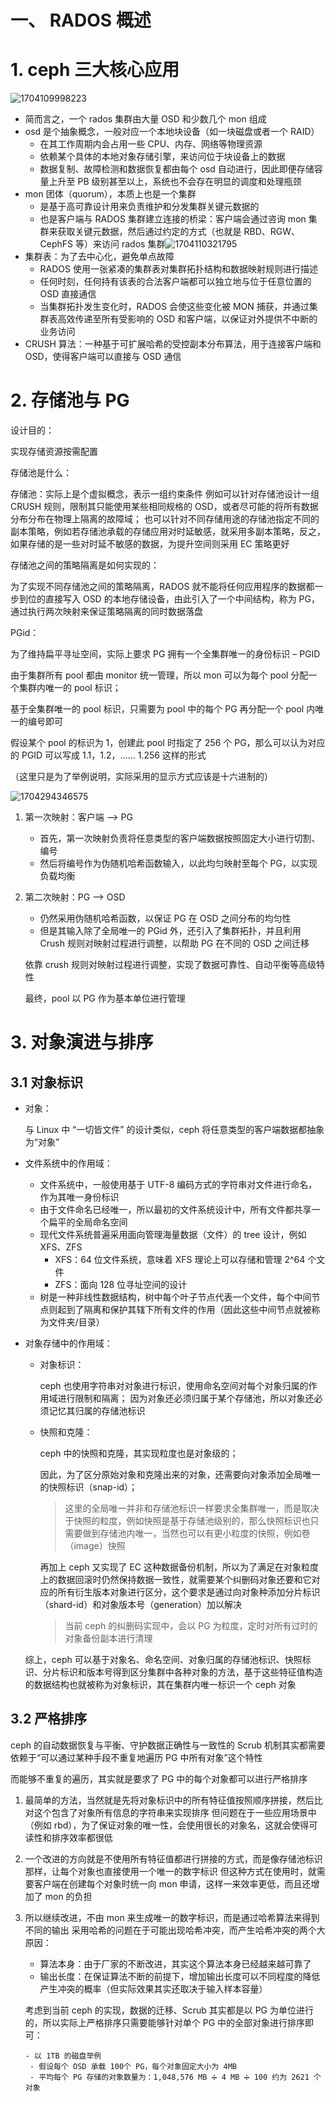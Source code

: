 # 一、 RADOS 概述

# 1. ceph 三大核心应用

![1704109998223](image/一、Rados概述/1704109998223.png)

- 简而言之，一个 rados 集群由大量 OSD 和少数几个 mon 组成
- osd 是个抽象概念，一般对应一个本地块设备（如一块磁盘或者一个 RAID）
  - 在其工作周期内会占用一些 CPU、内存、网络等物理资源
  - 依赖某个具体的本地对象存储引擎，来访问位于块设备上的数据
  - 数据复制、故障检测和数据恢复都由每个 osd 自动进行，因此即便存储容量上升至 PB 级别甚至以上，系统也不会存在明显的调度和处理瓶颈
- mon 团体（quorum），本质上也是一个集群
  - 是基于高可靠设计用来负责维护和分发集群关键元数据的
  - 也是客户端与 RADOS 集群建立连接的桥梁：客户端会通过咨询 mon 集群来获取关键元数据，然后通过约定的方式（也就是 RBD、RGW、CephFS 等）来访问 rados 集群![1704110321795](image/一、Rados概述/1704110321795.png)
- 集群表：为了去中心化，避免单点故障
  - RADOS 使用一张紧凑的集群表对集群拓扑结构和数据映射规则进行描述
  - 任何时刻，任何持有该表的合法客户端都可以独立地与位于任意位置的 OSD 直接通信
  - 当集群拓扑发生变化时，RADOS 会使这些变化被 MON 捕获，并通过集群表高效传递至所有受影响的 OSD 和客户端，以保证对外提供不中断的业务访问
- CRUSH 算法：一种基于可扩展哈希的受控副本分布算法，用于连接客户端和 OSD，使得客户端可以直接与 OSD 通信

# 2. 存储池与 PG

设计目的：

实现存储资源按需配置


存储池是什么：

存储池：实际上是个虚拟概念，表示一组约束条件
例如可以针对存储池设计一组 CRUSH 规则，限制其只能使用某些相同规格的 OSD，或者尽可能的将所有数据分布分布在物理上隔离的故障域；
也可以针对不同存储用途的存储池指定不同的副本策略，例如若存储池承载的存储应用对时延敏感，就采用多副本策略，反之，如果存储的是一些对时延不敏感的数据，为提升空间则采用 EC 策略更好


存储池之间的策略隔离是如何实现的：

为了实现不同存储池之间的策略隔离，RADOS 就不能将任何应用程序的数据都一步到位的直接写入 OSD 的本地存储设备，由此引入了一个中间结构，称为 PG，通过执行两次映射来保证策略隔离的同时数据落盘

PGid：

为了维持扁平寻址空间，实际上要求 PG 拥有一个全集群唯一的身份标识 – PGID

由于集群所有 pool 都由 monitor 统一管理，所以 mon 可以为每个 pool 分配一个集群内唯一的 pool 标识；

基于全集群唯一的 pool 标识，只需要为 pool 中的每个 PG 再分配一个 pool 内唯一的编号即可

假设某个 pool 的标识为 1，创建此 pool 时指定了 256 个 PG，那么可以认为对应的 PGID 可以写成 1.1，1.2，…… 1.256 这样的形式

（这里只是为了举例说明，实际采用的显示方式应该是十六进制的）

![1704294346575](image/一、Rados概述/1704294346575.png)

1. 第一次映射：客户端 –> PG

   - 首先，第一次映射负责将任意类型的客户端数据按照固定大小进行切割、编号
   - 然后将编号作为伪随机哈希函数输入，以此均匀映射至每个 PG，以实现负载均衡

2. 第二次映射：PG –> OSD

   - 仍然采用伪随机哈希函数，以保证 PG 在 OSD 之间分布的均匀性
   - 但是其输入除了全局唯一的 PGid 外，还引入了集群拓扑，并且利用 Crush 规则对映射过程进行调整，以帮助 PG 在不同的 OSD 之间迁移

   依靠 crush 规则对映射过程进行调整，实现了数据可靠性、自动平衡等高级特性

   最终，pool 以 PG 作为基本单位进行管理



# 3. 对象演进与排序

## 3.1 对象标识

- 对象：

  与 Linux 中  “一切皆文件” 的设计类似，ceph 将任意类型的客户端数据都抽象为“对象”

  

- 文件系统中的作用域：

  - 文件系统中，一般使用基于 UTF-8 编码方式的字符串对文件进行命名，作为其唯一身份标识
  - 由于文件命名已经唯一，所以最初的文件系统设计中，所有文件都共享一个扁平的全局命名空间
  - 现代文件系统普遍采用面向管理海量数据（文件）的 tree 设计，例如 XFS、ZFS
    - XFS：64 位文件系统，意味着 XFS 理论上可以存储和管理 2^64 个文件
    - ZFS：面向 128 位寻址空间的设计
  - 树是一种非线性数据结构，树中每个叶子节点代表一个文件，每个中间节点则起到了隔离和保护其辖下所有文件的作用（因此这些中间节点就被称为文件夹/目录）

  

- 对象存储中的作用域：

  - 对象标识：

    ceph 也使用字符串对对象进行标识，使用命名空间对每个对象归属的作用域进行限制和隔离；
    因为对象还必须归属于某个存储池，所以对象还必须记忆其归属的存储池标识

  - 快照和克隆：

    ceph 中的快照和克隆，其实现粒度也是对象级的；

    因此，为了区分原始对象和克隆出来的对象，还需要向对象添加全局唯一的快照标识（snap-id）；

    > 这里的全局唯一并非和存储池标识一样要求全集群唯一，而是取决于快照的粒度，例如快照是基于存储池级别的，那么快照标识也只需要做到存储池内唯一，当然也可以有更小粒度的快照，例如卷（image）快照

    再加上 ceph 又实现了 EC 这种数据备份机制，所以为了满足在对象粒度上的数据回滚时仍然保持数据一致性，就需要某个纠删码对象还要和它对应的所有衍生版本对象进行区分，这个要求是通过向对象种添加分片标识（shard-id）和对象版本号（generation）加以解决

    > 当前 ceph 的纠删码实现中，会以 PG 为粒度，定时对所有过时的对象备份副本进行清理

  综上，ceph 可以基于对象名、命名空间、对象归属的存储池标识、快照标识、分片标识和版本号得到区分集群中各种对象的方法，基于这些特征值构造的数据结构也就被称为对象标识，其在集群内唯一标识一个 ceph 对象



## 3.2 严格排序

ceph 的自动数据恢复与平衡、守护数据正确性与一致性的 Scrub 机制其实都需要依赖于“可以通过某种手段不重复地遍历 PG 中所有对象”这个特性

而能够不重复的遍历，其实就是要求了 PG 中的每个对象都可以进行严格排序

1. 最简单的方法，当然就是先将对象标识中的所有特征值按照顺序拼接，然后比对这个包含了对象所有信息的字符串来实现排序
   但问题在于一些应用场景中（例如 rbd），为了保证对象的唯一性，会使用很长的对象名，这就会使得可读性和排序效率都很低

2. 一个改进的方向就是不使用所有特征值都进行拼接的方式，而是像存储池标识那样，让每个对象也直接使用一个唯一的数字标识
   但这种方式在使用时，就需要客户端在创建每个对象时统一向 mon 申请，这样一来效率更低，而且还增加了 mon 的负担

3. 所以继续改进，不由 mon 来生成唯一的数字标识，而是通过哈希算法来得到不同的输出
   采用哈希的问题在于可能出现哈希冲突，而产生哈希冲突的两个大原因：

   - 算法本身：由于厂家的不断改进，其实这个算法本身已经越来越可靠了
   - 输出长度：在保证算法不断的前提下，增加输出长度可以不同程度的降低产生冲突的概率（但实际效果其实还取决于输入样本容量）

   考虑到当前 ceph 的实现，数据的迁移、Scrub 其实都是以 PG 为单位进行的，所以实际上严格排序只需要能够针对单个 PG 中的全部对象进行排序即可：

   ```
   - 以 1TB 的磁盘举例
   	- 假设每个 OSD 承载 100个 PG，每个对象固定大小为 4MB 
   	- 平均每个 PG 存储的对象数量为：1,048,576 MB ➗ 4 MB ➗ 100 约为 2621 个对象
   
   ```

   

